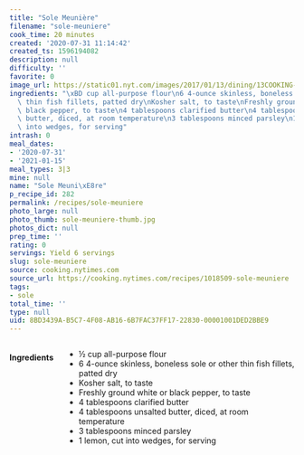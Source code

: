 ```yaml
---
title: "Sole Meunière"
filename: "sole-meuniere"
cook_time: 20 minutes
created: '2020-07-31 11:14:42'
created_ts: 1596194082
description: null
difficulty: ''
favorite: 0
image_url: https://static01.nyt.com/images/2017/01/13/dining/13COOKING-SOLE-MEUNIERE2/13COOKING-SOLE-MEUNIERE2-videoHpMedium.jpg
ingredients: "\xBD cup all-purpose flour\n6 4-ounce skinless, boneless sole or other\
  \ thin fish fillets, patted dry\nKosher salt, to taste\nFreshly ground white or\
  \ black pepper, to taste\n4 tablespoons clarified butter\n4 tablespoons unsalted\
  \ butter, diced, at room temperature\n3 tablespoons minced parsley\n1 lemon, cut\
  \ into wedges, for serving"
intrash: 0
meal_dates:
- '2020-07-31'
- '2021-01-15'
meal_types: 3|3
mine: null
name: "Sole Meuni\xE8re"
p_recipe_id: 282
permalink: /recipes/sole-meuniere
photo_large: null
photo_thumb: sole-meuniere-thumb.jpg
photos_dict: null
prep_time: ''
rating: 0
servings: Yield 6 servings
slug: sole-meuniere
source: cooking.nytimes.com
source_url: https://cooking.nytimes.com/recipes/1018509-sole-meuniere
tags:
- sole
total_time: ''
type: null
uid: 8BD3439A-B5C7-4F08-AB16-6B7FAC37FF17-22830-00001001DED2BBE9
---
```

<div class="large-8 medium-7 columns" id="writeup">	</div><!-- #writeup -->
</div><!-- #row-one -->
<div class="row" id="row-two">	<div class="medium-4 small-5 columns" id="ingredients"><h4>Ingredients</h4><div class="box box-ingredients content"><ul>
<li>½ cup all-purpose flour</li>
<li>6 4-ounce skinless, boneless sole or other thin fish fillets, patted dry</li>
<li>Kosher salt, to taste</li>
<li>Freshly ground white or black pepper, to taste</li>
<li>4 tablespoons clarified butter</li>
<li>4 tablespoons unsalted butter, diced, at room temperature</li>
<li>3 tablespoons minced parsley</li>
<li>1 lemon, cut into wedges, for serving</li>
</ul>
</div>	</div>	<div class="medium-6 small-7 columns" id="directions">	</div>